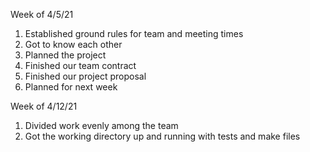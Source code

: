 Week of 4/5/21
1. Established ground rules for team and meeting times
2. Got to know each other
3. Planned the project
4. Finished our team contract
5. Finished our project proposal
6. Planned for next week

Week of 4/12/21
1. Divided work evenly among the team
2. Got the working directory up and running with tests and make files
